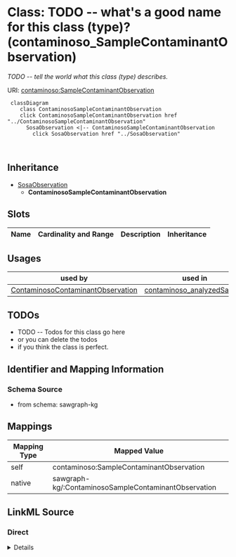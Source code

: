 

# Class: TODO -- what's a good name for this class (type)? (contaminoso_SampleContaminantObservation)


_TODO -- tell the world what this class (type) describes._





URI: [contaminoso:SampleContaminantObservation](http://sawgraph.spatialai.org/v1/contaminoso#SampleContaminantObservation)






```mermaid
 classDiagram
    class ContaminosoSampleContaminantObservation
    click ContaminosoSampleContaminantObservation href "../ContaminosoSampleContaminantObservation"
      SosaObservation <|-- ContaminosoSampleContaminantObservation
        click SosaObservation href "../SosaObservation"
      
      
```





## Inheritance
* [SosaObservation](../classes/SosaObservation.md)
    * **ContaminosoSampleContaminantObservation**



## Slots

| Name | Cardinality and Range | Description | Inheritance |
| ---  | --- | --- | --- |





## Usages

| used by | used in | type | used |
| ---  | --- | --- | --- |
| [ContaminosoContaminantObservation](../classes/ContaminosoContaminantObservation.md) | [contaminoso_analyzedSample](../slots/contaminoso_analyzedSample.md) | domain | [ContaminosoSampleContaminantObservation](../classes/ContaminosoSampleContaminantObservation.md) |






## TODOs

* TODO -- Todos for this class go here
* or you can delete the todos
* if you think the class is perfect.

## Identifier and Mapping Information







### Schema Source


* from schema: sawgraph-kg




## Mappings

| Mapping Type | Mapped Value |
| ---  | ---  |
| self | contaminoso:SampleContaminantObservation |
| native | sawgraph-kg/:ContaminosoSampleContaminantObservation |







## LinkML Source

<!-- TODO: investigate https://stackoverflow.com/questions/37606292/how-to-create-tabbed-code-blocks-in-mkdocs-or-sphinx -->

### Direct

<details>
```yaml
name: contaminoso_SampleContaminantObservation
description: TODO -- tell the world what this class (type) describes.
title: TODO -- what's a good name for this class (type)?
todos:
- TODO -- Todos for this class go here
- or you can delete the todos
- if you think the class is perfect.
notes:
- Class with 142331 occurences.
from_schema: sawgraph-kg
is_a: sosa_Observation
class_uri: contaminoso:SampleContaminantObservation

```
</details>

### Induced

<details>
```yaml
name: contaminoso_SampleContaminantObservation
description: TODO -- tell the world what this class (type) describes.
title: TODO -- what's a good name for this class (type)?
todos:
- TODO -- Todos for this class go here
- or you can delete the todos
- if you think the class is perfect.
notes:
- Class with 142331 occurences.
from_schema: sawgraph-kg
is_a: sosa_Observation
class_uri: contaminoso:SampleContaminantObservation

```
</details>